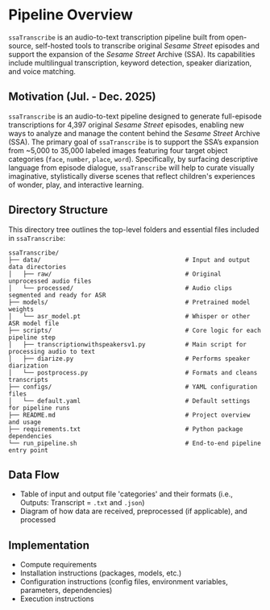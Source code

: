 # Pipeline Overview

`ssaTranscribe` is an audio-to-text transcription pipeline built from open-source, self-hosted tools to transcribe original _Sesame Street_ episodes and support the expansion of the _Sesame Street_ Archive (SSA). Its capabilities include multilingual transcription, keyword detection, speaker diarization, and voice matching.

## Motivation (Jul. - Dec. 2025)
`ssaTranscribe` is an audio-to-text pipeline designed to generate full-episode transcriptions for 4,397 original _Sesame Street_ episodes, enabling new ways to analyze and manage the content behind the _Sesame Street_ Archive (SSA). The primary goal of `ssaTranscribe` is to support the SSA’s expansion from ~5,000 to 35,000 labeled images featuring four target object categories (`face`, `number`, `place`, `word`). Specifically, by surfacing descriptive language from episode dialogue, `ssaTranscribe` will help to curate visually imaginative, stylistically diverse scenes that reflect children's experiences of wonder, play, and interactive learning.

## Directory Structure

This directory tree outlines the top-level folders and essential files included in `ssaTranscribe`:

```plaintext
ssaTranscribe/
├── data/                                        # Input and output data directories
│   ├── raw/                                     # Original unprocessed audio files
│   └── processed/                               # Audio clips segmented and ready for ASR
├── models/                                      # Pretrained model weights
│   └── asr_model.pt                             # Whisper or other ASR model file
├── scripts/                                     # Core logic for each pipeline step
│   ├── transcriptionwithspeakersv1.py           # Main script for processing audio to text
│   ├── diarize.py                               # Performs speaker diarization
│   └── postprocess.py                           # Formats and cleans transcripts
├── configs/                                     # YAML configuration files
│   └── default.yaml                             # Default settings for pipeline runs
├── README.md                                    # Project overview and usage
├── requirements.txt                             # Python package dependencies
└── run_pipeline.sh                              # End-to-end pipeline entry point
```

## Data Flow

- Table of input and output file 'categories' and their formats (i.e., Outputs: Transcript = `.txt` and `.json`)
- Diagram of how data are received, preprocessed (if applicable), and processed

## Implementation

- Compute requirements
- Installation instructions (packages, models, etc.)
- Configuration instructions (config files, environment variables, parameters, dependencies)
- Execution instructions

